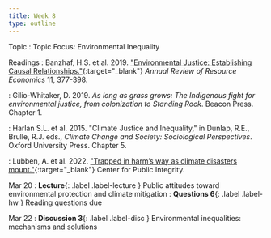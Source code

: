 ```yaml
---
title: Week 8
type: outline
---
```


Topic
: Topic Focus: Environmental Inequality

Readings
: Banzhaf, H.S. et al. 2019. ["Environmental Justice: Establishing Causal Relationships."](https://doi.org/10.1146/annurev-resource-100518-094131){:target="_blank"} _Annual Review of Resource Economics_ 11, 377-398.

: Gilio-Whitaker, D. 2019. _As long as grass grows: The Indigenous fight for environmental justice, from colonization to Standing Rock_. Beacon Press. Chapter 1.

: Harlan S.L. et al. 2015. "Climate Justice and Inequality," in Dunlap, R.E., Brulle, R.J. eds., _Climate Change and Society: Sociological Perspectives_. Oxford University Press. Chapter 5.

: Lubben, A. et al. 2022. ["Trapped in harm’s way as climate disasters mount."](https://publicintegrity.org/podcasts/integrity-out-loud/disasters-mount-climate-relocation-assistance/){:target="_blank"} Center for Public Integrity.

Mar 20
: **Lecture**{: .label .label-lecture } Public attitudes toward environmental protection and climate mitigation
: **Questions 6**{: .label .label-hw } Reading questions due

Mar 22
: **Discussion 3**{: .label .label-disc } Environmental inequalities: mechanisms and solutions
